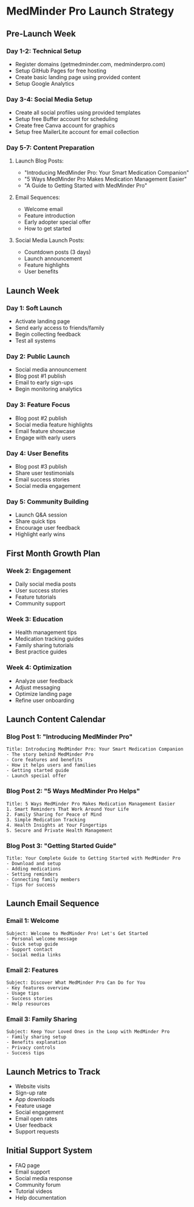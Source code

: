 # MedMinder Pro Launch Strategy

## Pre-Launch Week

### Day 1-2: Technical Setup
* Register domains (getmedminder.com, medminderpro.com)
* Setup GitHub Pages for free hosting
* Create basic landing page using provided content
* Setup Google Analytics

### Day 3-4: Social Media Setup
* Create all social profiles using provided templates
* Setup free Buffer account for scheduling
* Create free Canva account for graphics
* Setup free MailerLite account for email collection

### Day 5-7: Content Preparation
1. Launch Blog Posts:
   * "Introducing MedMinder Pro: Your Smart Medication Companion"
   * "5 Ways MedMinder Pro Makes Medication Management Easier"
   * "A Guide to Getting Started with MedMinder Pro"

2. Email Sequences:
   * Welcome email
   * Feature introduction
   * Early adopter special offer
   * How to get started

3. Social Media Launch Posts:
   * Countdown posts (3 days)
   * Launch announcement
   * Feature highlights
   * User benefits

## Launch Week

### Day 1: Soft Launch
* Activate landing page
* Send early access to friends/family
* Begin collecting feedback
* Test all systems

### Day 2: Public Launch
* Social media announcement
* Blog post #1 publish
* Email to early sign-ups
* Begin monitoring analytics

### Day 3: Feature Focus
* Blog post #2 publish
* Social media feature highlights
* Email feature showcase
* Engage with early users

### Day 4: User Benefits
* Blog post #3 publish
* Share user testimonials
* Email success stories
* Social media engagement

### Day 5: Community Building
* Launch Q&A session
* Share quick tips
* Encourage user feedback
* Highlight early wins

## First Month Growth Plan

### Week 2: Engagement
* Daily social media posts
* User success stories
* Feature tutorials
* Community support

### Week 3: Education
* Health management tips
* Medication tracking guides
* Family sharing tutorials
* Best practice guides

### Week 4: Optimization
* Analyze user feedback
* Adjust messaging
* Optimize landing page
* Refine user onboarding

## Launch Content Calendar

### Blog Post 1: "Introducing MedMinder Pro"
```
Title: Introducing MedMinder Pro: Your Smart Medication Companion
- The story behind MedMinder Pro
- Core features and benefits
- How it helps users and families
- Getting started guide
- Launch special offer
```

### Blog Post 2: "5 Ways MedMinder Pro Helps"
```
Title: 5 Ways MedMinder Pro Makes Medication Management Easier
1. Smart Reminders That Work Around Your Life
2. Family Sharing for Peace of Mind
3. Simple Medication Tracking
4. Health Insights at Your Fingertips
5. Secure and Private Health Management
```

### Blog Post 3: "Getting Started Guide"
```
Title: Your Complete Guide to Getting Started with MedMinder Pro
- Download and setup
- Adding medications
- Setting reminders
- Connecting family members
- Tips for success
```

## Launch Email Sequence

### Email 1: Welcome
```
Subject: Welcome to MedMinder Pro! Let's Get Started
- Personal welcome message
- Quick setup guide
- Support contact
- Social media links
```

### Email 2: Features
```
Subject: Discover What MedMinder Pro Can Do for You
- Key features overview
- Usage tips
- Success stories
- Help resources
```

### Email 3: Family Sharing
```
Subject: Keep Your Loved Ones in the Loop with MedMinder Pro
- Family sharing setup
- Benefits explanation
- Privacy controls
- Success tips
```

## Launch Metrics to Track
* Website visits
* Sign-up rate
* App downloads
* Feature usage
* Social engagement
* Email open rates
* User feedback
* Support requests

## Initial Support System
* FAQ page
* Email support
* Social media response
* Community forum
* Tutorial videos
* Help documentation
